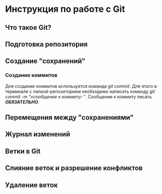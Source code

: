 # Инструкция по работе с Git

## Что такое Git?

## Подготовка репозитория

## Создание "сохранений"

### Создание коммитов
Для создание коммитов используется команда *git commit*. Для этого в терминале с папкой-репозиторием необходимо написать команду *git commit -m "«сообщение к коммиту› "*. Сообщение к коммиту писать ***ОБЯЗАТЕЛЬНО***.

## Перемещения между "сохранениями"

## Журнал изменений

## Ветки в Git

## Слияние веток и разрешение конфликтов

## Удаление веток